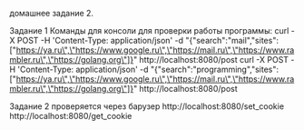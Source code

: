 домашнее задание 2.

Задание 1
Команды для консоли для проверки работы программы:
curl -X POST -H 'Content-Type: application/json' -d "{\"search\":\"mail\",\"sites\":[\"https://ya.ru\",\"https://www.google.ru\",\"https://mail.ru\",\"https://www.rambler.ru\",\"https://golang.org\"]}" http://localhost:8080/post
curl -X POST -H 'Content-Type: application/json' -d "{\"search\":\"programming\",\"sites\":[\"https://ya.ru\",\"https://www.google.ru\",\"https://mail.ru\",\"https://www.rambler.ru\",\"https://golang.org\"]}" http://localhost:8080/post

Задание 2
проверяется через барузер
http://localhost:8080/set_cookie
http://localhost:8080/get_cookie
